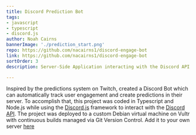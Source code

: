 ```yaml
---
title: Discord Prediction Bot
tags:
- javascript
- typescript
- discord.js
author: Noah Cairns
bannerImage: './prediction_start.png'
repo: https://github.com/nacairns1/discord-engage-bot
link: https://github.com/nacairns1/discord-engage-bot
sortOrder: 3
description: Server-Side Application interacting with the Discord API

---
```

Inspired by the predictions system on Twitch, created a Discord Bot which can automatically track user engagement and create predictions in their server. To accomplish that, this project was coded in Typescript and Node.js while using the [Discord.js](https://discord.js.org/#/) framework to interact with the [Discord API](https://discord.com/developers/docs/reference). The project was deployed to a custom Debian virtual machine on Vultr with continuous builds managed via Git Version Control. Add it to your own server [here](https://discord.com/api/oauth2/authorize?client_id=724635854944993281&permissions=60398136432&scope=bot%20applications.commands)